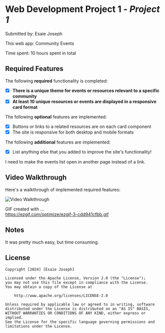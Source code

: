 # Web Development Project 1 - *Project 1*

Submitted by: Esaie Joseph

This web app: Community Events

Time spent: 10 hours spent in total

## Required Features

The following **required** functionality is completed:

- [x] **There is a unique theme for events or resources relevant to a specific community**
- [x] **At least 10 unique resources or events are displayed in a responsive card format**

The following **optional** features are implemented:

- [x] Buttons or links to a related resources are on each card component
- [x] The site is responsive for both desktop and mobile formats

The following **additional** features are implemented:

* [x] List anything else that you added to improve the site's functionality!

I need to make the events list open in another page instead of a link.

## Video Walkthrough

Here's a walkthrough of implemented required features:

<img src='https://im3.ezgif.com/tmp/ezgif-3-f1171a354b.gif' title='Video Walkthrough' width='' alt='Video Walkthrough' />

GIF created with ...  
https://ezgif.com/optimize/ezgif-3-cdd941cfbb.gif

## Notes

It was pretty much easy, but time consuming.

## License

    Copyright [2024] [Esaie Joseph]

    Licensed under the Apache License, Version 2.0 (the "License");
    you may not use this file except in compliance with the License.
    You may obtain a copy of the License at

        http://www.apache.org/licenses/LICENSE-2.0

    Unless required by applicable law or agreed to in writing, software
    distributed under the License is distributed on an "AS IS" BASIS,
    WITHOUT WARRANTIES OR CONDITIONS OF ANY KIND, either express or implied.
    See the License for the specific language governing permissions and
    limitations under the License.